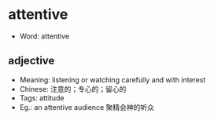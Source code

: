 # attentive

- Word: attentive

## adjective

- Meaning: listening or watching carefully and with interest
- Chinese: 注意的；专心的；留心的
- Tags: attitude
- Eg.: an attentive audience 聚精会神的听众

